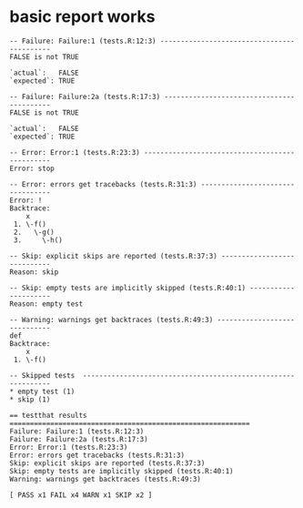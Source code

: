 # basic report works

    -- Failure: Failure:1 (tests.R:12:3) -------------------------------------------
    FALSE is not TRUE
    
    `actual`:   FALSE
    `expected`: TRUE 
    
    -- Failure: Failure:2a (tests.R:17:3) ------------------------------------------
    FALSE is not TRUE
    
    `actual`:   FALSE
    `expected`: TRUE 
    
    -- Error: Error:1 (tests.R:23:3) -----------------------------------------------
    Error: stop
    
    -- Error: errors get tracebacks (tests.R:31:3) ---------------------------------
    Error: !
    Backtrace:
        x
     1. \-f()
     2.   \-g()
     3.     \-h()
    
    -- Skip: explicit skips are reported (tests.R:37:3) ----------------------------
    Reason: skip
    
    -- Skip: empty tests are implicitly skipped (tests.R:40:1) ---------------------
    Reason: empty test
    
    -- Warning: warnings get backtraces (tests.R:49:3) -----------------------------
    def
    Backtrace:
        x
     1. \-f()
    
    -- Skipped tests  --------------------------------------------------------------
    * empty test (1)
    * skip (1)
    
    == testthat results  ===========================================================
    Failure: Failure:1 (tests.R:12:3)
    Failure: Failure:2a (tests.R:17:3)
    Error: Error:1 (tests.R:23:3)
    Error: errors get tracebacks (tests.R:31:3)
    Skip: explicit skips are reported (tests.R:37:3)
    Skip: empty tests are implicitly skipped (tests.R:40:1)
    Warning: warnings get backtraces (tests.R:49:3)
    
    [ PASS x1 FAIL x4 WARN x1 SKIP x2 ]

